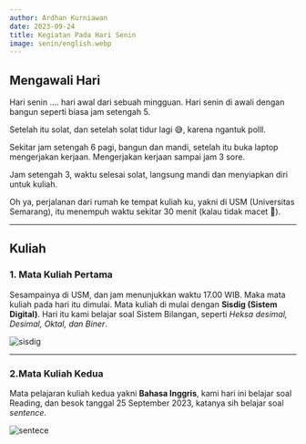 ```yaml
---
author: Ardhan Kurniawan
date: 2023-09-24
title: Kegiatan Pada Hari Senin
image: senin/english.webp
---
```


## Mengawali Hari
Hari senin .... hari awal dari sebuah mingguan. Hari senin di awali dengan bangun seperti biasa jam setengah 5.

Setelah itu solat, dan setelah solat tidur lagi 😅, karena ngantuk polll.

Sekitar jam setengah 6 pagi, bangun dan mandi, setelah itu buka laptop mengerjakan kerjaan. Mengerjakan kerjaan sampai jam 3 sore.

Jam setengah 3, waktu selesai solat, langsung mandi dan menyiapkan diri untuk kuliah.

Oh ya, perjalanan dari rumah ke tempat kuliah ku, yakni di USM (Universitas Semarang), itu menempuh waktu sekitar 30 menit (kalau tidak macet 🥲).

--------------------------------------------------------

## Kuliah

### 1. Mata Kuliah Pertama
Sesampainya di USM, dan jam menunjukkan waktu 17.00 WIB. Maka mata kuliah pada hari itu dimulai. Mata kuliah di mulai dengan **Sisdig (Sistem Digital)**. Hari itu kami belajar soal Sistem Bilangan, seperti *Heksa desimal, Desimal, Oktal, dan Biner*.

![sisdig](/images/senin/sisdig.webp "sisdig")

------------------------------------------------

### 2.Mata Kuliah Kedua
Mata pelajaran kuliah kedua yakni **Bahasa Inggris**, kami hari ini belajar soal Reading, dan besok tanggal 25 September 2023, katanya sih belajar soal *sentence*.

![sentece](/images/senin/english.webp "sentece")